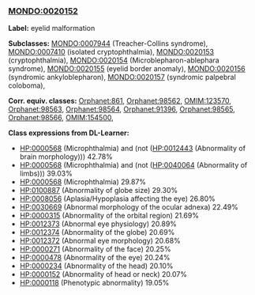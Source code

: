 
### [MONDO:0020152](http://purl.obolibrary.org/obo/MONDO_0020152)
**Label:** eyelid malformation

**Subclasses:** [MONDO:0007944](http://purl.obolibrary.org/obo/MONDO_0007944) (Treacher-Collins syndrome), [MONDO:0007410](http://purl.obolibrary.org/obo/MONDO_0007410) (isolated cryptophthalmia), [MONDO:0020153](http://purl.obolibrary.org/obo/MONDO_0020153) (cryptophthalmia), [MONDO:0020154](http://purl.obolibrary.org/obo/MONDO_0020154) (Microblepharon-ablephara syndrome), [MONDO:0020155](http://purl.obolibrary.org/obo/MONDO_0020155) (eyelid border anomaly), [MONDO:0020156](http://purl.obolibrary.org/obo/MONDO_0020156) (syndromic ankyloblepharon), [MONDO:0020157](http://purl.obolibrary.org/obo/MONDO_0020157) (syndromic palpebral coloboma), 

**Corr. equiv. classes:** [Orphanet:861](http://www.orpha.net/ORDO/Orphanet_861), [Orphanet:98562](http://www.orpha.net/ORDO/Orphanet_98562), [OMIM:123570](http://purl.obolibrary.org/obo/OMIM_123570), [Orphanet:98563](http://www.orpha.net/ORDO/Orphanet_98563), [Orphanet:98564](http://www.orpha.net/ORDO/Orphanet_98564), [Orphanet:91396](http://www.orpha.net/ORDO/Orphanet_91396), [Orphanet:98565](http://www.orpha.net/ORDO/Orphanet_98565), [Orphanet:98566](http://www.orpha.net/ORDO/Orphanet_98566), [OMIM:154500](http://purl.obolibrary.org/obo/OMIM_154500), 

**Class expressions from DL-Learner:**

- [HP:0000568](http://purl.obolibrary.org/obo/HP_0000568) (Microphthalmia) and (not ([HP:0012443](http://purl.obolibrary.org/obo/HP_0012443) (Abnormality of brain morphology))) 42.78%
- [HP:0000568](http://purl.obolibrary.org/obo/HP_0000568) (Microphthalmia) and (not ([HP:0040064](http://purl.obolibrary.org/obo/HP_0040064) (Abnormality of limbs))) 39.03%
- [HP:0000568](http://purl.obolibrary.org/obo/HP_0000568) (Microphthalmia) 29.87%
- [HP:0100887](http://purl.obolibrary.org/obo/HP_0100887) (Abnormality of globe size) 29.30%
- [HP:0008056](http://purl.obolibrary.org/obo/HP_0008056) (Aplasia/Hypoplasia affecting the eye) 26.80%
- [HP:0030669](http://purl.obolibrary.org/obo/HP_0030669) (Abnormal morphology of the ocular adnexa) 22.49%
- [HP:0000315](http://purl.obolibrary.org/obo/HP_0000315) (Abnormality of the orbital region) 21.69%
- [HP:0012373](http://purl.obolibrary.org/obo/HP_0012373) (Abnormal eye physiology) 20.89%
- [HP:0012374](http://purl.obolibrary.org/obo/HP_0012374) (Abnormality of the globe) 20.69%
- [HP:0012372](http://purl.obolibrary.org/obo/HP_0012372) (Abnormal eye morphology) 20.68%
- [HP:0000271](http://purl.obolibrary.org/obo/HP_0000271) (Abnormality of the face) 20.25%
- [HP:0000478](http://purl.obolibrary.org/obo/HP_0000478) (Abnormality of the eye) 20.24%
- [HP:0000234](http://purl.obolibrary.org/obo/HP_0000234) (Abnormality of the head) 20.10%
- [HP:0000152](http://purl.obolibrary.org/obo/HP_0000152) (Abnormality of head or neck) 20.07%
- [HP:0000118](http://purl.obolibrary.org/obo/HP_0000118) (Phenotypic abnormality) 19.05%


